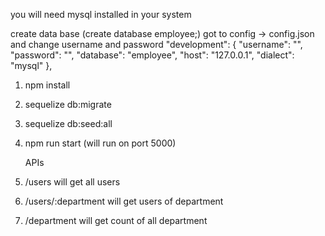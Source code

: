 you will need mysql installed in your system

create data base (create database employee;)
got to config -> config.json and change username and password
"development": {
"username": "",
"password": "",
"database": "employee",
"host": "127.0.0.1",
"dialect": "mysql"
},

1. npm install
2. sequelize db:migrate
3. sequelize db:seed:all
4. npm run start (will run on port 5000)

   APIs

5. /users will get all users
6. /users/:department will get users of department
7. /department will get count of all department
